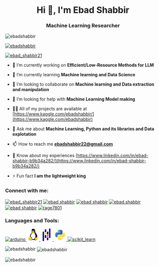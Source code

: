 <h1 align="center">Hi 👋, I'm Ebad Shabbir</h1>
<h3 align="center">Machine Learning Researcher</h3>

<p align="left"> <img src="https://komarev.com/ghpvc/?username=ebadshabbir&label=Profile%20views&color=0e75b6&style=flat" alt="ebadshabbir" /> </p>

<p align="left"> <a href="https://github.com/ryo-ma/github-profile-trophy"><img src="https://github-profile-trophy.vercel.app/?username=ebadshabbir" alt="ebadshabbir" /></a> </p>

<p align="left"> <a href="https://twitter.com/ebad_shabbir21" target="blank"><img src="https://img.shields.io/twitter/follow/ebad_shabbir21?logo=twitter&style=for-the-badge" alt="ebad_shabbir21" /></a> </p>

- 🔭 I’m currently working on **Efficient/Low-Resource Methods for LLM**

- 🌱 I’m currently learning **Machine learning and Data Science**

- 👯 I’m looking to collaborate on **Machine learning and Data extraction and manipulation**

- 🤝 I’m looking for help with **Machine Learning Model making**

- 👨‍💻 All of my projects are available at [https://www.kaggle.com/ebadshabbir/](https://www.kaggle.com/ebadshabbir)

- 💬 Ask me about **Machine Learning, Python and its libraries and Data explotation**

- 📫 How to reach me **ebadshabbir22@gmail.com**

- 📄 Know about my experiences [https://www.linkedin.com/in/ebad-shabbir-b9b34a282/](https://www.linkedin.com/in/ebad-shabbir-b9b34a282/)

- ⚡ Fun fact **I am the lightweight king**

<h3 align="left">Connect with me:</h3>
<p align="left">
<a href="https://twitter.com/ebad_shabbir21" target="blank"><img align="center" src="https://raw.githubusercontent.com/rahuldkjain/github-profile-readme-generator/master/src/images/icons/Social/twitter.svg" alt="ebad_shabbir21" height="30" width="40" /></a>
<a href="https://www.linkedin.com/in/ebad-shabbir-b9b34a282/" target="blank"><img align="center" src="https://raw.githubusercontent.com/rahuldkjain/github-profile-readme-generator/master/src/images/icons/Social/linked-in-alt.svg" alt="ebad shabbir" height="30" width="40" /></a>
<a href="https://www.kaggle.com/ebadshabbir" target="blank"><img align="center" src="https://raw.githubusercontent.com/rahuldkjain/github-profile-readme-generator/master/src/images/icons/Social/kaggle.svg" alt="ebad shabbir" height="30" width="40" /></a>
<a href="https://instagram.com/ebad.shabbir" target="blank"><img align="center" src="https://raw.githubusercontent.com/rahuldkjain/github-profile-readme-generator/master/src/images/icons/Social/instagram.svg" alt="ebad.shabbir" height="30" width="40" /></a>
<a href="https://www.hackerrank.com/profile/ebadshabbir22" target="blank"><img align="center" src="https://raw.githubusercontent.com/rahuldkjain/github-profile-readme-generator/master/src/images/icons/Social/hackerrank.svg" alt="ebad shabbir" height="30" width="40" /></a>
<a href="https://discord.gg/rage#7801" target="blank"><img align="center" src="https://raw.githubusercontent.com/rahuldkjain/github-profile-readme-generator/master/src/images/icons/Social/discord.svg" alt="rage7801" height="30" width="40" /></a>
</p>

<h3 align="left">Languages and Tools:</h3>
<p align="left"> <a href="https://www.arduino.cc/" target="_blank" rel="noreferrer"> <img src="https://cdn.worldvectorlogo.com/logos/arduino-1.svg" alt="arduino" width="40" height="40"/> </a> <a href="https://www.linux.org/" target="_blank" rel="noreferrer"> <img src="https://raw.githubusercontent.com/devicons/devicon/master/icons/linux/linux-original.svg" alt="linux" width="40" height="40"/> </a> <a href="https://pandas.pydata.org/" target="_blank" rel="noreferrer"> <img src="https://raw.githubusercontent.com/devicons/devicon/2ae2a900d2f041da66e950e4d48052658d850630/icons/pandas/pandas-original.svg" alt="pandas" width="40" height="40"/> </a> <a href="https://www.python.org" target="_blank" rel="noreferrer"> <img src="https://raw.githubusercontent.com/devicons/devicon/master/icons/python/python-original.svg" alt="python" width="40" height="40"/> </a> <a href="https://scikit-learn.org/" target="_blank" rel="noreferrer"> <img src="https://upload.wikimedia.org/wikipedia/commons/0/05/Scikit_learn_logo_small.svg" alt="scikit_learn" width="40" height="40"/> </a> </p>

<p><img align="left" src="https://github-readme-stats.vercel.app/api/top-langs?username=ebadshabbir&show_icons=true&locale=en&layout=compact" alt="ebadshabbir" /></p>

<p>&nbsp;<img align="center" src="https://github-readme-stats.vercel.app/api?username=ebadshabbir&show_icons=true&locale=en" alt="ebadshabbir" /></p>

<p><img align="center" src="https://github-readme-streak-stats.herokuapp.com/?user=ebadshabbir&" alt="ebadshabbir" /></p>
